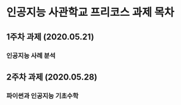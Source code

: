 # 인공지능 사관학교 프리코스 과제 목차

## 1주차 과제 (2020.05.21)

### 인공지능 사례 분석

## 2주차 과제 (2020.05.28)

### 파이썬과 인공지능 기초수학
